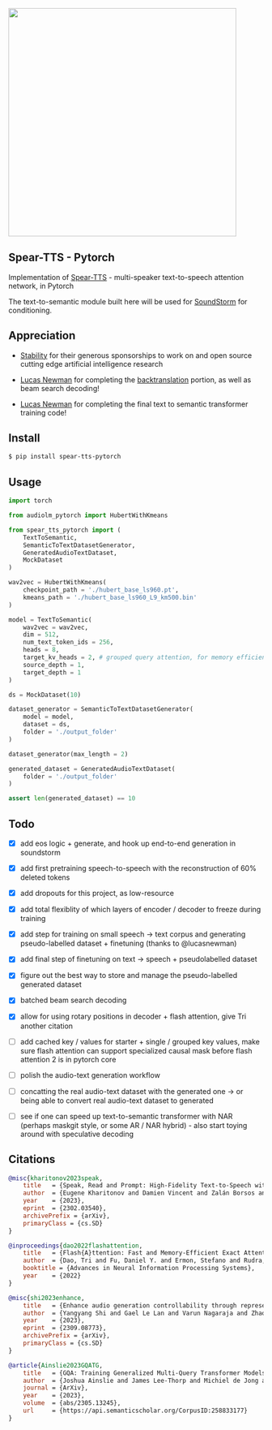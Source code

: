 <img src="./spear-tts.png" width="450px"></img>

## Spear-TTS - Pytorch

Implementation of <a href="https://arxiv.org/abs/2302.03540">Spear-TTS</a> - multi-speaker text-to-speech attention network, in Pytorch

The text-to-semantic module built here will be used for <a href="https://github.com/lucidrains/soundstorm-pytorch">SoundStorm</a> for conditioning.

## Appreciation

- <a href="https://stability.ai/">Stability</a> for their generous sponsorships to work on and open source cutting edge artificial intelligence research

- <a href="https://github.com/lucasnewman">Lucas Newman</a> for completing the <a href="https://github.com/lucidrains/spear-tts-pytorch/pull/4">backtranslation</a> portion, as well as beam search decoding!

- <a href="https://github.com/lucasnewman">Lucas Newman</a> for completing the final text to semantic transformer training code!

## Install

```bash
$ pip install spear-tts-pytorch
```

## Usage

```python
import torch

from audiolm_pytorch import HubertWithKmeans

from spear_tts_pytorch import (
    TextToSemantic,
    SemanticToTextDatasetGenerator,
    GeneratedAudioTextDataset,
    MockDataset
)

wav2vec = HubertWithKmeans(
    checkpoint_path = './hubert_base_ls960.pt',
    kmeans_path = './hubert_base_ls960_L9_km500.bin'
)

model = TextToSemantic(
    wav2vec = wav2vec,
    dim = 512,
    num_text_token_ids = 256,
    heads = 8,
    target_kv_heads = 2, # grouped query attention, for memory efficient decoding
    source_depth = 1,
    target_depth = 1
)

ds = MockDataset(10)

dataset_generator = SemanticToTextDatasetGenerator(
    model = model,
    dataset = ds,
    folder = './output_folder'
)

dataset_generator(max_length = 2)

generated_dataset = GeneratedAudioTextDataset(
    folder = './output_folder'
)

assert len(generated_dataset) == 10
```

## Todo

- [x] add eos logic + generate, and hook up end-to-end generation in soundstorm
- [x] add first pretraining speech-to-speech with the reconstruction of 60% deleted tokens
- [x] add dropouts for this project, as low-resource
- [x] add total flexiblity of which layers of encoder / decoder to freeze during training
- [x] add step for training on small speech -> text corpus and generating pseudo-labelled dataset + finetuning (thanks to @lucasnewman)
- [x] add final step of finetuning on text -> speech + pseudolabelled dataset
- [x] figure out the best way to store and manage the pseudo-labelled generated dataset
- [x] batched beam search decoding
- [x] allow for using rotary positions in decoder + flash attention, give Tri another citation

- [ ] add cached key / values for starter + single / grouped key values, make sure flash attention can support specialized causal mask before flash attention 2 is in pytorch core
- [ ] polish the audio-text generation workflow
- [ ] concatting the real audio-text dataset with the generated one -> or being able to convert real audio-text dataset to generated
- [ ] see if one can speed up text-to-semantic transformer with NAR (perhaps maskgit style, or some AR / NAR hybrid) - also start toying around with speculative decoding

## Citations

```bibtex
@misc{kharitonov2023speak,
    title   = {Speak, Read and Prompt: High-Fidelity Text-to-Speech with Minimal Supervision}, 
    author  = {Eugene Kharitonov and Damien Vincent and Zalán Borsos and Raphaël Marinier and Sertan Girgin and Olivier Pietquin and Matt Sharifi and Marco Tagliasacchi and Neil Zeghidour},
    year    = {2023},
    eprint  = {2302.03540},
    archivePrefix = {arXiv},
    primaryClass = {cs.SD}
}
```

```bibtex
@inproceedings{dao2022flashattention,
    title   = {Flash{A}ttention: Fast and Memory-Efficient Exact Attention with {IO}-Awareness},
    author  = {Dao, Tri and Fu, Daniel Y. and Ermon, Stefano and Rudra, Atri and R{\'e}, Christopher},
    booktitle = {Advances in Neural Information Processing Systems},
    year    = {2022}
}
```

```bibtex
@misc{shi2023enhance,
    title   = {Enhance audio generation controllability through representation similarity regularization}, 
    author  = {Yangyang Shi and Gael Le Lan and Varun Nagaraja and Zhaoheng Ni and Xinhao Mei and Ernie Chang and Forrest Iandola and Yang Liu and Vikas Chandra},
    year    = {2023},
    eprint  = {2309.08773},
    archivePrefix = {arXiv},
    primaryClass = {cs.SD}
}
```

```bibtex
@article{Ainslie2023GQATG,
    title   = {GQA: Training Generalized Multi-Query Transformer Models from Multi-Head Checkpoints},
    author  = {Joshua Ainslie and James Lee-Thorp and Michiel de Jong and Yury Zemlyanskiy and Federico Lebr'on and Sumit K. Sanghai},
    journal = {ArXiv},
    year    = {2023},
    volume  = {abs/2305.13245},
    url     = {https://api.semanticscholar.org/CorpusID:258833177}
}
```
